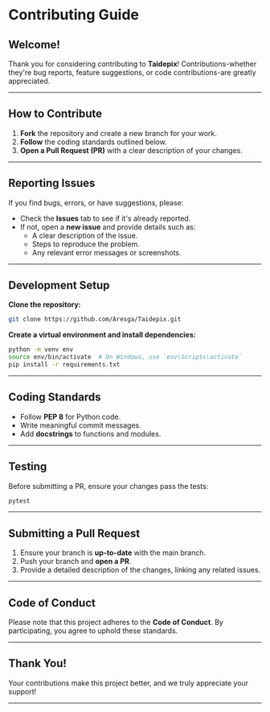 # Contributing Guide

## Welcome!

Thank you for considering contributing to **Taidepix**! Contributions-whether they're bug reports, feature suggestions, or code contributions-are greatly appreciated.

---

## How to Contribute

1. **Fork** the repository and create a new branch for your work.
2. **Follow** the coding standards outlined below.
3. **Open a Pull Request (PR)** with a clear description of your changes.

---

## Reporting Issues

If you find bugs, errors, or have suggestions, please:

- Check the **Issues** tab to see if it's already reported.
- If not, open a **new issue** and provide details such as:
    - A clear description of the issue.
    - Steps to reproduce the problem.
    - Any relevant error messages or screenshots.

---

## Development Setup

**Clone the repository:**

```bash
git clone https://github.com/Aresga/Taidepix.git
```

**Create a virtual environment and install dependencies:**

```bash
python -m venv env
source env/bin/activate  # On Windows, use `env\Scripts\activate`
pip install -r requirements.txt
```


---

## Coding Standards

- Follow **PEP 8** for Python code.
- Write meaningful commit messages.
- Add **docstrings** to functions and modules.

---

## Testing

Before submitting a PR, ensure your changes pass the tests:

```bash
pytest
```


---

## Submitting a Pull Request

1. Ensure your branch is **up-to-date** with the main branch.
2. Push your branch and **open a PR**.
3. Provide a detailed description of the changes, linking any related issues.

---

## Code of Conduct

Please note that this project adheres to the **Code of Conduct**. By participating, you agree to uphold these standards.

---

## Thank You!

Your contributions make this project better, and we truly appreciate your support!

---
